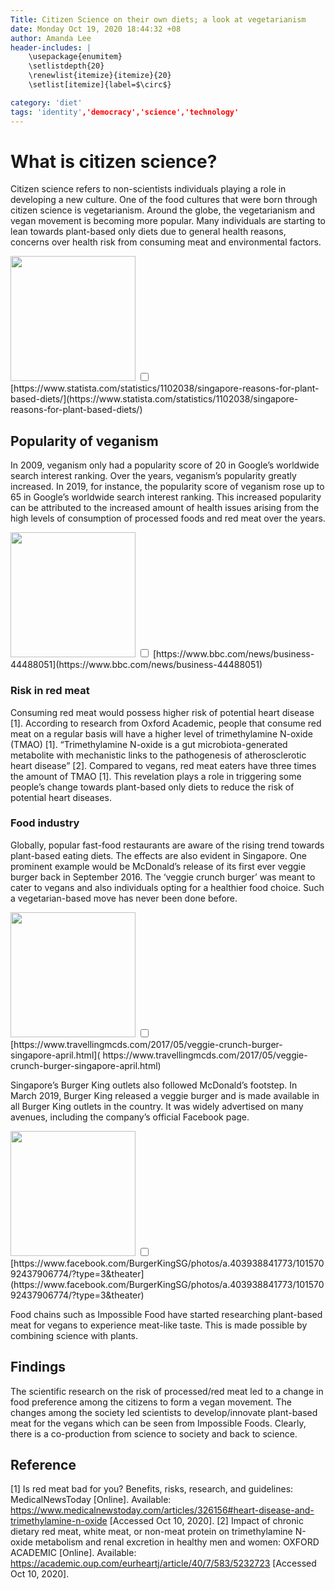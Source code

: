 ```yaml
---
Title: Citizen Science on their own diets; a look at vegetarianism
date: Monday Oct 19, 2020 18:44:32 +08
author: Amanda Lee
header-includes: |
	\usepackage{enumitem}
	\setlistdepth{20}
	\renewlist{itemize}{itemize}{20}
	\setlist[itemize]{label=$\circ$}

category: 'diet'
tags: 'identity','democracy','science','technology'
---
```


# What is citizen science?
Citizen science refers to non-scientists individuals playing a role in developing a new culture. One of the food cultures that were born through citizen science is vegetarianism. Around the globe, the vegetarianism and vegan movement is becoming more popular. Many individuals are starting to lean towards plant-based only diets due to general health reasons, concerns over health risk from consuming meat and environmental factors.

<label for="mn-note" class="margin-toggle">
<img src="{static}/images/vegetarianism_reasons.png" width="200" height="200" />
</label>
<input type="checkbox" id="mn-note" class="margin-toggle"/>
<span class="marginnote">
[https://www.statista.com/statistics/1102038/singapore-reasons-for-plant-based-diets/](https://www.statista.com/statistics/1102038/singapore-reasons-for-plant-based-diets/)
</span>


## Popularity of veganism
In 2009, veganism only had a popularity score of 20 in Google’s worldwide search interest ranking. Over the years, veganism’s popularity greatly increased. In 2019, for instance, the popularity score of veganism rose up to 65 in Google’s worldwide search interest ranking. This increased popularity can be attributed to the increased amount of health issues arising from the high levels of consumption of processed foods and red meat over the years. 


<label for="mn-note" class="margin-toggle">
<img src="{static}/images/trend_vege.png" width="200" height="200" />
</label>
<input type="checkbox" id="mn-note" class="margin-toggle"/>
<span class="marginnote">
[https://www.bbc.com/news/business-44488051](https://www.bbc.com/news/business-44488051)
</span>


### Risk in red meat
Consuming red meat would possess higher risk of potential heart disease [1]. According to research from Oxford Academic, people that consume red meat on a regular basis will have a higher level of trimethylamine N-oxide (TMAO) [1]. “Trimethylamine N-oxide is a gut microbiota-generated metabolite with mechanistic links to the pathogenesis of atherosclerotic heart disease” [2]. Compared to vegans, red meat eaters have three times the amount of TMAO [1]. This revelation plays a role in triggering some people’s change towards plant-based only diets to reduce the risk of potential heart diseases.


### Food industry
Globally, popular fast-food restaurants are aware of the rising trend towards plant-based eating diets. The effects are also evident in Singapore. One prominent example would be McDonald’s release of its first ever veggie burger back in September 2016. The ‘veggie crunch burger’ was meant to cater to vegans and also individuals opting for a healthier food choice. Such a vegetarian-based move has never been done before.


<label for="mn-note" class="margin-toggle">
<img src="{static}/images/veggie_crunch.png" width="200" height="200" />
</label>
<input type="checkbox" id="mn-note" class="margin-toggle"/>
<span class="marginnote">
[https://www.travellingmcds.com/2017/05/veggie-crunch-burger-singapore-april.html]( https://www.travellingmcds.com/2017/05/veggie-crunch-burger-singapore-april.html)
</span>

Singapore’s Burger King outlets also followed McDonald’s footstep. In March 2019, Burger King released a veggie burger and is made available in all Burger King outlets in the country. It was widely advertised on many avenues, including the company’s official Facebook page.

<label for="mn-note" class="margin-toggle">
<img src="{static}/images/BK_veggie.png" width="200" height="200" />
</label>
<input type="checkbox" id="mn-note" class="margin-toggle"/>
<span class="marginnote">
[https://www.facebook.com/BurgerKingSG/photos/a.403938841773/10157092437906774/?type=3&theater](https://www.facebook.com/BurgerKingSG/photos/a.403938841773/10157092437906774/?type=3&theater)
</span>

Food chains such as Impossible Food have started researching plant-based meat for vegans to experience meat-like taste. This is made possible by combining science with plants. 


## Findings
The scientific research on the risk of processed/red meat led to a change in food preference among the citizens to form a vegan movement. The changes among the society led scientists to develop/innovate plant-based meat for the vegans which can be seen from Impossible Foods. Clearly, there is a co-production from science to society and back to science.

## Reference
[1] Is red meat bad for you? Benefits, risks, research, and guidelines: MedicalNewsToday [Online]. Available: https://www.medicalnewstoday.com/articles/326156#heart-disease-and-trimethylamine-n-oxide [Accessed Oct  10, 2020].
[2] Impact of chronic dietary red meat, white meat, or non-meat protein on trimethylamine N-oxide metabolism and renal excretion in healthy men and women: OXFORD ACADEMIC [Online]. Available: https://academic.oup.com/eurheartj/article/40/7/583/5232723 [Accessed Oct  10, 2020].

